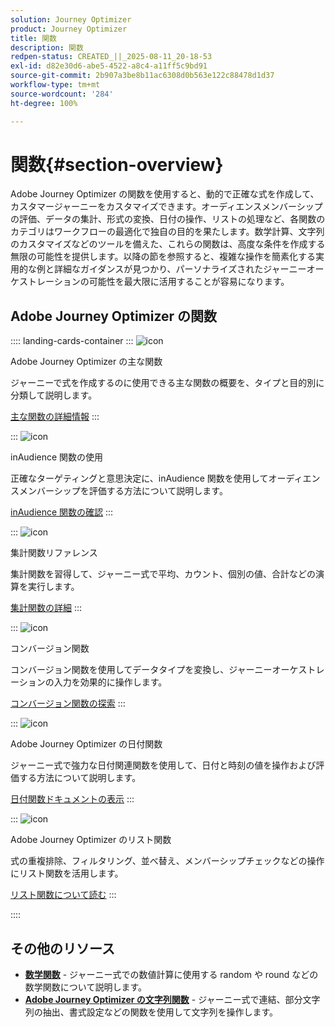 ```yaml
---
solution: Journey Optimizer
product: Journey Optimizer
title: 関数
description: 関数
redpen-status: CREATED_||_2025-08-11_20-18-53
exl-id: d82e30d6-abe5-4522-a8c4-a11ff5c9bd91
source-git-commit: 2b907a3be8b11ac6308d0b563e122c88478d1d37
workflow-type: tm+mt
source-wordcount: '284'
ht-degree: 100%

---
```


# 関数{#section-overview}

Adobe Journey Optimizer の関数を使用すると、動的で正確な式を作成して、カスタマージャーニーをカスタマイズできます。オーディエンスメンバーシップの評価、データの集計、形式の変換、日付の操作、リストの処理など、各関数のカテゴリはワークフローの最適化で独自の目的を果たします。数学計算、文字列のカスタマイズなどのツールを備えた、これらの関数は、高度な条件を作成する無限の可能性を提供します。以降の節を参照すると、複雑な操作を簡素化する実用的な例と詳細なガイダンスが見つかり、パーソナライズされたジャーニーオーケストレーションの可能性を最大限に活用することが容易になります。

## Adobe Journey Optimizer の関数

:::: landing-cards-container
:::
![icon](https://cdn.experienceleague.adobe.com/icons/code-branch.svg)

Adobe Journey Optimizer の主な関数

ジャーニーで式を作成するのに使用できる主な関数の概要を、タイプと目的別に分類して説明します。

[主な関数の詳細情報](../using/building-journeys/expression/functions.md)
:::

:::
![icon](https://cdn.experienceleague.adobe.com/icons/bullseye.svg)

inAudience 関数の使用

正確なターゲティングと意思決定に、inAudience 関数を使用してオーディエンスメンバーシップを評価する方法について説明します。

[inAudience 関数の確認](../using/building-journeys/functions/functioninaudience.md)
:::

:::
![icon](https://cdn.experienceleague.adobe.com/icons/chart-line.svg)

集計関数リファレンス

集計関数を習得して、ジャーニー式で平均、カウント、個別の値、合計などの演算を実行します。

[集計関数の詳細](aggregation-landing-page.md)
:::

:::
![icon](https://cdn.experienceleague.adobe.com/icons/exchange-alt.svg)

コンバージョン関数

コンバージョン関数を使用してデータタイプを変換し、ジャーニーオーケストレーションの入力を効果的に操作します。

[コンバージョン関数の探索](conversion-landing-page.md)
:::

:::
![icon](https://cdn.experienceleague.adobe.com/icons/calendar-alt.svg)

Adobe Journey Optimizer の日付関数

ジャーニー式で強力な日付関連関数を使用して、日付と時刻の値を操作および評価する方法について説明します。

[日付関数ドキュメントの表示](date-landing-page.md)
:::

:::
![icon](https://cdn.experienceleague.adobe.com/icons/list-check.svg)

Adobe Journey Optimizer のリスト関数

式の重複排除、フィルタリング、並べ替え、メンバーシップチェックなどの操作にリスト関数を活用します。

[リスト関数について読む](list-landing-page.md)
:::

::::


## その他のリソース

- **[数学関数](math-landing-page.md)** - ジャーニー式での数値計算に使用する random や round などの数学関数について説明します。
- **[Adobe Journey Optimizer の文字列関数](string-landing-page.md)** - ジャーニー式で連結、部分文字列の抽出、書式設定などの関数を使用して文字列を操作します。
